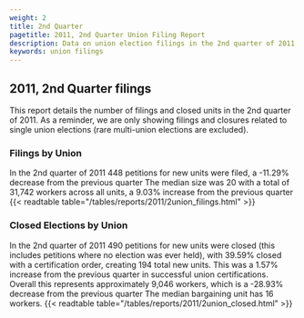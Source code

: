 ```yaml
---
weight: 2
title: 2nd Quarter
pagetitle: 2011, 2nd Quarter Union Filing Report
description: Data on union election filings in the 2nd quarter of 2011
keywords: union filings
---
```


## 2011, 2nd Quarter filings

This report details the number of filings and closed units in the 2nd quarter of 2011. As a reminder, we are only showing filings and closures related to single union elections (rare multi-union elections are excluded).

### Filings by Union
In the 2nd quarter of 2011 448 petitions for new units were filed, a -11.29% decrease from the previous quarter The median size was 20 with a total of 31,742 workers across all units, a 9.03% increase from the previous quarter
{{< readtable table="/tables/reports/2011/2union_filings.html" >}}

### Closed Elections by Union
In the 2nd quarter of 2011 490 petitions for new units were closed (this includes petitions where no election was ever held), with 39.59% closed with a certification order, creating 194 total new units. This was a 1.57% increase from the previous quarter in successful union certifications. Overall this represents approximately 9,046 workers, which is a -28.93% decrease from the previous quarter The median bargaining unit has 16 workers.
{{< readtable table="/tables/reports/2011/2union_closed.html" >}}

